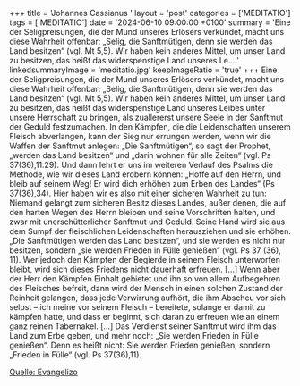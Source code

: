 +++
title = 'Johannes Cassianus  '
layout = 'post'
categories = ['MEDITATIO']
tags = ['MEDITATIO']
date = '2024-06-10 09:00:00 +0100'
summary = 'Eine der Seligpreisungen, die der Mund unseres Erlösers verkündet, macht uns diese Wahrheit offenbar: „Selig, die Sanftmütigen, denn sie werden das Land besitzen“ (vgl. Mt 5,5). Wir haben kein anderes Mittel, um unser Land zu besitzen, das heißt das widerspenstige Land unseres Le....'
linkedsummaryImage = 'meditatio.jpg'
keepImageRatio = 'true'
+++
Eine der Seligpreisungen, die der Mund unseres Erlösers verkündet, macht uns diese Wahrheit offenbar: „Selig, die Sanftmütigen, denn sie werden das Land besitzen“ (vgl. Mt 5,5). Wir haben kein anderes Mittel, um unser Land zu besitzen, das heißt das widerspenstige Land unseres Leibes unter unsere Herrschaft zu bringen, als zuallererst unsere Seele in der Sanftmut der Geduld festzumachen.<!--more--> In den Kämpfen, die die Leidenschaften unserem Fleisch abverlangen, kann der Sieg nur errungen werden, wenn wir die Waffen der Sanftmut anlegen: „Die Sanftmütigen“, so sagt der Prophet, „werden das Land besitzen“ und „darin wohnen für alle Zeiten“ (vgl. Ps 37(36),11.29).
Und dann lehrt er uns im weiteren Verlauf des Psalms die Methode, wie wir dieses Land erobern können: „Hoffe auf den Herrn, und bleib auf seinem Weg! Er wird dich erhöhen zum Erben des Landes“ (Ps 37(36),34). Hier haben wir es also mit einer sicheren Wahrheit zu tun: Niemand gelangt zum sicheren Besitz dieses Landes, außer denen, die auf den harten Wegen des Herrn bleiben und seine Vorschriften halten, und zwar mit unerschütterlicher Sanftmut und Geduld. Seine Hand wird sie aus dem Sumpf der fleischlichen Leidenschaften herausziehen und sie erhöhen. „Die Sanftmütigen werden das Land besitzen“, und sie werden es nicht nur besitzen, sondern „sie werden Frieden in Fülle genießen“ (vgl. Ps 37 (36), 11).
Wer jedoch den Kämpfen der Begierde in seinem Fleisch unterworfen bleibt, wird sich dieses Friedens nicht dauerhaft erfreuen. […] Wenn aber der Herr den Kämpfen Einhalt gebietet und ihn so von allem Aufbegehren des Fleisches befreit, dann wird der Mensch in einen solchen Zustand der Reinheit gelangen, dass jede Verwirrung aufhört, die ihm Abscheu vor sich selbst – ich meine vor seinem Fleisch – bereitete, solange er damit zu kämpfen hatte, und dass er beginnt, sich daran zu erfreuen wie an einem ganz reinen Tabernakel.  […]  Das Verdienst seiner Sanftmut wird ihm das Land zum Erbe geben, und mehr noch: „Sie werden Frieden in Fülle genießen“. Denn es heißt nicht: Sie werden Frieden genießen, sondern „Frieden in Fülle“ (vgl. Ps 37(36),11).


[Quelle: Evangelizo](https://evangeliumtagfuertag.org/DE/gospel)
